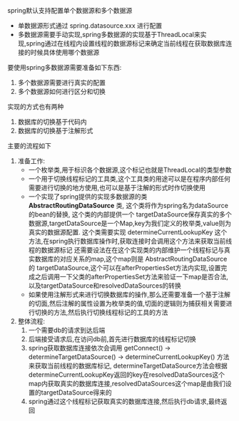 spring默认支持配置单个数据源和多个数据源

- 单数据源形式通过 spring.datasource.xxx 进行配置
- 多数据源需要手动实现,spring多数据源的实现基于ThreadLocal来实现,spring通过在线程内设置线程的数据源标记来确定当前线程在获取数据库连接的时候具体使用哪个数据源

要使用spring多数据源需要准备如下东西:

1. 多个数据源需要进行真实的配置
2. 多个数据源如何进行区分和切换

实现的方式也有两种

1. 数据库的切换基于代码内
2. 数据库的切换基于注解形式

主要的流程如下

1. 准备工作:
    - 一个枚举类,用于标识各个数据源,这个标记也就是ThreadLocal的类型参数
    - 一个用于切换线程标记的工具类,这个工具类的用途可以是在程序内部任何需要进行切换的地方使用,也可以是基于注解的形式时作切换使用
    - 一个实现了spring提供的实现多数据源的类 **AbstractRoutingDataSource** 类, 这个类将作为spring名为dataSource的bean的替换,
      这个类的内部提供一个 targetDataSource保存真实的多个数据源,targetDataSource是一个Map,key为我们定义的枚举类,value则为真实的数据源配置.
      这个类需要实现 determineCurrentLookupKey 这个方法,在spring执行数据库操作时,获取连接时会调用这个方法来获取当前线程的数据源标记
      还需要设法在在这个实现类的内部维护一个线程标记与真实数据库的对应关系的map,这个map则是 AbstractRoutingDataSource 的
      targetDataSource,这个可以在afterPropertiesSet方法内实现,设置完成之后调用一下父类的afterPropertiesSet方法来验证一下map是否合法,以及targetDataSource和resolvedDataSources的转换
    - 如果使用注解形式来进行切换数据库的操作,那么还需要准备一个基于注解的切面,然后注解的属性设置为枚举类的值,切面的逻辑则为捕获相关需要进行切换的方法,然后执行切换线程标记的工具的方法
2. 整体流程:
    1. 一个需要db的请求到达后端
    2. 后端接受请求后,在访问db前,首先进行数据库的线程标记切换
    3. spring获取数据库连接依次会调用 getConnect() -> determineTargetDataSource() -> determineCurrentLookupKey()
       方法来获取当前线程的数据库标记,
       determineTargetDataSource方法会根据determineCurrentLookupKey返回的key在resolvedDataSources这个map内获取真实的数据库连接,resolvedDataSources这个map是由我们设置的targetDataSource得来的
    4. spring通过这个线程标记获取真实的数据库连接,然后执行db请求,最终返回
